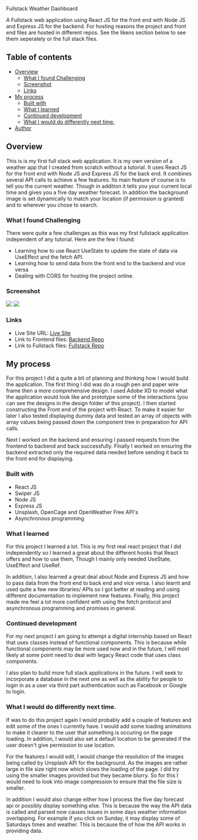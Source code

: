  Fullstack Weather Dashboard

A Fullstack web application using React JS for the front end with Node JS and Express JS for the backend. For hosting reasons the project and front end files are hosted in different repos. See the likens section below to see them seperately or the full stack files. 

## Table of contents

- [Overview](#overview)
  - [What I found Challenging](#What-I-found-Challenging)
  - [Screenshot](#screenshot)
  - [Links](#links)
- [My process](#my-process)
  - [Built with](#built-with)
  - [What I learned](#what-i-learned)
  - [Continued development](#continued-development)
  - [What I would do differently next time.](#What-I-would-do-differently-next-time.)
- [Author](#author)

## Overview

This is is my first full stack web application. It is my own version of a weather app that I created from scratch without a tutorial. It uses React JS for the front end with Node JS and Express JS for the back end. It combines several API calls to achieve a few features. Its main feature of course is to tell you the current weather. Though in addition it tells you your current local time and gives you a five day weather forecast. In addition the background image is set dynamically to match your location (if permission is granted) and to wherever you chose to search.

### What I found Challenging

There were quite a few challenges as this was my first fullstack application independent of any tutorial. Here are the few I found:
- Learning how to use React UseState to update the state of data via UseEffect and the fetch API.
- Learning how to send data from the front end to the backend and vice versa
- Dealing with CORS for hosting the project online.



### Screenshot

![](screenshots/Desktop-view.png)
![](screenshots/Mobile-view.png)

### Links

- Live Site URL: [Live Site](https://weather-dashboard.onrender.com/)
- Link to Frontend files: [Backend Repo](https://github.com/zach7815/WeatherDashboard-Frontend)
- Link to Fullstack files: [Fullstack Repo](https://github.com/zach7815/WeatherDashboard-Frontend/tree/Fullstack)

## My process

For this project I did a quite a bit of planning and thinking how I would build the application. The first thing I did was do a rough pen and paper wire frame then a more comprehensive design. I used Adobe XD to model what the application would look like and prototype some of the interactions (you can see the designs in the design folder of this project). I then started constructing the Front end of the project with React. To make it easier for later I also tested displaying dummy data and tested an array of objects with array values being passed down the component tree in preparation for API calls.

Next I worked on the backend and ensuring I passed requests from the frontend to backend and back successfully. Finally I worked on ensuring the backend extracted only the required data needed before sending it back to the front end for displaying.


### Built with

- React JS
- Swiper JS
- Node JS
- Express JS
- Unsplash, OpenCage and OpenWeather Free API's
- Asynchronous programming

### What I learned

For this project I learned a lot. This is my first real react project that I did independently so I learned a great about the different hooks that React offers and how to use them, Though I mainly only needed UseState, UseEffect and UseRef.

In addition, I also learned a great deal about Node and Express JS and how to pass data from the front end to back end and vice versa. I also learnt and used quite a few new libraries/ APIs so I got better at reading and using different documentation to implement new features. Finally, this project made me feel a lot more confident with using the fetch protocol and asynchronous programming and promises in general.


### Continued development

For my next project I am going to attempt a digital internship based on React that uses classes instead of functional components. This is because while functional components may be more used now and in the future, I will most likely at some point need to deal with legacy React code that uses class components.

I also plan to build more full stack applications in the future. I will seek to incorporate a database in the next one as well as the ability for people to login in as a user via third part authentication such as Facebook or Google to login.

### What I would do differently next time.
If was to do this project again I would probably add a couple of features and edit some of the ones I currently have. I would add some loading animations to make it clearer to the user that something is occuring on the page loading. In addition, I would also set a default location to be generated if the user doesn't give permission to use location.

For the features I would edit, I would change the resolution of the images being called by Unsplash API for the background. As the images are rather large in file size right now which slows the loading of the page. I did try using the smaller images provided but they became blurry. So for this I would need to look into image compression to ensure that the file size is smaller.

In addition I would also change either how I process the five day forecast api or possibly display something else. This is because the way the API data is called and parsed now causes issues in some days weather information overlapping. For example if you click on Sunday, it may display some of Saturdays times and weather. This is because the of how the API works in providing data.


